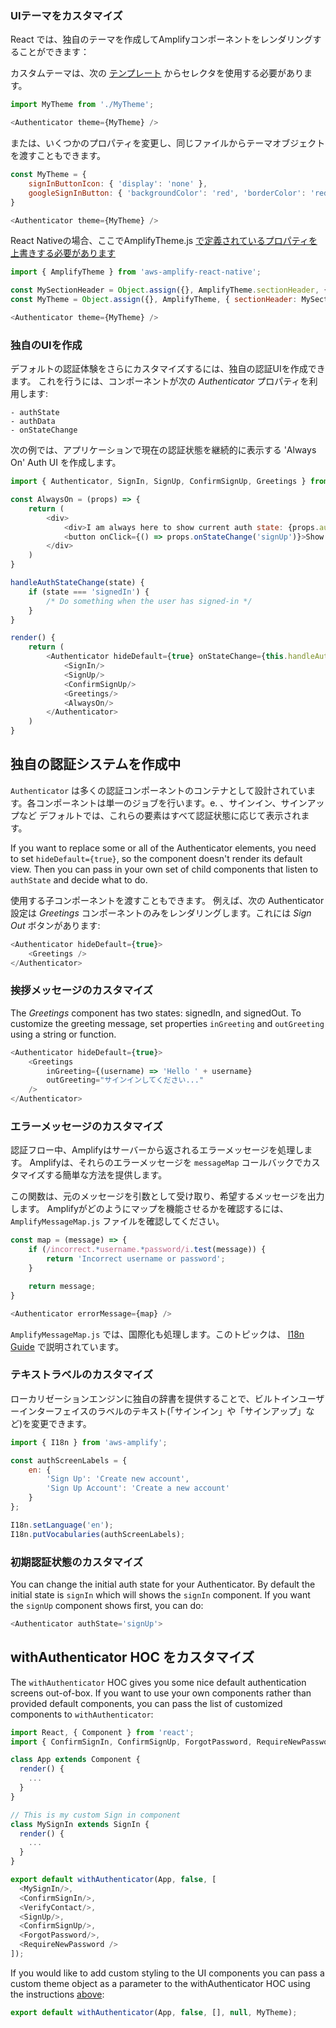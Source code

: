 ### UIテーマをカスタマイズ

React では、独自のテーマを作成してAmplifyコンポーネントをレンダリングすることができます：

カスタムテーマは、次の [テンプレート](https://github.com/aws-amplify/amplify-js/blob/main/packages/aws-amplify-react/src/Amplify-UI/Amplify-UI-Theme.tsx) からセレクタを使用する必要があります。

```javascript
import MyTheme from './MyTheme';

<Authenticator theme={MyTheme} />
```

または、いくつかのプロパティを変更し、同じファイルからテーマオブジェクトを渡すこともできます。

```javascript
const MyTheme = {
    signInButtonIcon: { 'display': 'none' },
    googleSignInButton: { 'backgroundColor': 'red', 'borderColor': 'red' }
}

<Authenticator theme={MyTheme} />
```

React Nativeの場合、ここでAmplifyTheme.js [で定義されているプロパティを上書きする必要があります](https://github.com/aws-amplify/amplify-js/blob/main/packages/aws-amplify-react-native/src/AmplifyTheme.js)

```javascript
import { AmplifyTheme } from 'aws-amplify-react-native';

const MySectionHeader = Object.assign({}, AmplifyTheme.sectionHeader, { background: 'orange' });
const MyTheme = Object.assign({}, AmplifyTheme, { sectionHeader: MySectionHeader });

<Authenticator theme={MyTheme} />
```

### 独自のUIを作成

デフォルトの認証体験をさらにカスタマイズするには、独自の認証UIを作成できます。 これを行うには、コンポーネントが次の *Authenticator* プロパティを利用します:

```
- authState
- authData
- onStateChange
```

次の例では、アプリケーションで現在の認証状態を継続的に表示する 'Always On' Auth UI を作成します。

```javascript
import { Authenticator, SignIn, SignUp, ConfirmSignUp, Greetings } from 'aws-amplify-react';

const AlwaysOn = (props) => {
    return (
        <div>
            <div>I am always here to show current auth state: {props.authState}</div>
            <button onClick={() => props.onStateChange('signUp')}>Show Sign Up</button>
        </div>
    )
}

handleAuthStateChange(state) {
    if (state === 'signedIn') {
        /* Do something when the user has signed-in */
    }
}

render() {
    return (
        <Authenticator hideDefault={true} onStateChange={this.handleAuthStateChange}>
            <SignIn/>
            <SignUp/>
            <ConfirmSignUp/>
            <Greetings/>
            <AlwaysOn/>
        </Authenticator>
    )
}
```

## 独自の認証システムを作成中

`Authenticator` は多くの認証コンポーネントのコンテナとして設計されています。各コンポーネントは単一のジョブを行います。e. 、サインイン、サインアップなど デフォルトでは、これらの要素はすべて認証状態に応じて表示されます。

If you want to replace some or all of the Authenticator elements, you need to set `hideDefault={true}`, so the component doesn't render its default view. Then you can pass in your own set of child components that listen to `authState` and decide what to do.

使用する子コンポーネントを渡すこともできます。 例えば、次の Authenticator 設定は *Greetings* コンポーネントのみをレンダリングします。これには *Sign Out* ボタンがあります:

```javascript
<Authenticator hideDefault={true}>
    <Greetings />
</Authenticator>
```

### 挨拶メッセージのカスタマイズ

The *Greetings* component has two states: signedIn, and signedOut. To customize the greeting message, set properties `inGreeting` and `outGreeting` using a string or function.

```javascript
<Authenticator hideDefault={true}>
    <Greetings
        inGreeting={(username) => 'Hello ' + username}
        outGreeting="サインインしてください..."
    />
</Authenticator>
```
### エラーメッセージのカスタマイズ

認証フロー中、Amplifyはサーバーから返されるエラーメッセージを処理します。 Amplifyは、それらのエラーメッセージを `messageMap` コールバックでカスタマイズする簡単な方法を提供します。

この関数は、元のメッセージを引数として受け取り、希望するメッセージを出力します。 Amplifyがどのようにマップを機能させるかを確認するには、 `AmplifyMessageMap.js` ファイルを確認してください。

```javascript
const map = (message) => {
    if (/incorrect.*username.*password/i.test(message)) {
        return 'Incorrect username or password';
    }

    return message;
}

<Authenticator errorMessage={map} />
```

`AmplifyMessageMap.js` では、国際化も処理します。このトピックは、 [I18n Guide](~/lib/utilities/i18n.md) で説明されています。

### テキストラベルのカスタマイズ

ローカリゼーションエンジンに独自の辞書を提供することで、ビルトインユーザーインターフェイスのラベルのテキスト(「サインイン」や「サインアップ」など)を変更できます。

```javascript
import { I18n } from 'aws-amplify';

const authScreenLabels = {
    en: {
        'Sign Up': 'Create new account',
        'Sign Up Account': 'Create a new account'
    }
};

I18n.setLanguage('en');
I18n.putVocabularies(authScreenLabels);
```


### 初期認証状態のカスタマイズ

You can change the initial auth state for your Authenticator. By default the initial state is `signIn` which will shows the `signIn` component. If you want the `signUp` component shows first, you can do:
```javascript
<Authenticator authState='signUp'>
```

## withAuthenticator HOC をカスタマイズ

The `withAuthenticator` HOC gives you some nice default authentication screens out-of-box. If you want to use your own components rather than provided default components, you can pass the list of customized components to `withAuthenticator`:

```javascript
import React, { Component } from 'react';
import { ConfirmSignIn, ConfirmSignUp, ForgotPassword, RequireNewPassword, SignIn, SignUp, VerifyContact, withAuthenticator } from 'aws-amplify-react';

class App extends Component {
  render() {
    ...
  }
}

// This is my custom Sign in component
class MySignIn extends SignIn {
  render() {
    ...
  }
}

export default withAuthenticator(App, false, [
  <MySignIn/>,
  <ConfirmSignIn/>,
  <VerifyContact/>,
  <SignUp/>,
  <ConfirmSignUp/>,
  <ForgotPassword/>,
  <RequireNewPassword />
]);
```

If you would like to add custom styling to the UI components you can pass a custom theme object as a parameter to the withAuthenticator HOC using the instructions [above](#customize-ui-theme):

```javascript
export default withAuthenticator(App, false, [], null, MyTheme);
```

